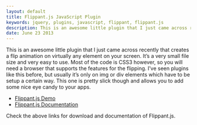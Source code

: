 ```yaml
---
layout: default
title: Flippant.js JavaScript Plugin
keywords: jquery, plugins, javascript, flippant, flippant.js
description: This is an awesome little plugin that I just came across recently that creates a flip animation on virtually any element on your screen.
date: June 23 2013
---
```


This is an awesome little plugin that I just came across recently that creates a flip animation on virtually any element on your screen. It’s a very small file size and very easy to use. Most of the code is CSS3 however, so you will need a browser that supports the features for the flipping. I’ve seen plugins like this before, but usually it’s only on img or div elements which have to be setup a certain way. This one is pretty slick though and allows you to add some nice eye candy to your apps.

* [Flippant.js Demo](http://mintchaos.github.io/flippant.js/)
* [Flippant.js Documentation](https://github.com/mintchaos/flippant.js#whys-and-hows)

Check the above links for download and documentation of Flippant.js.